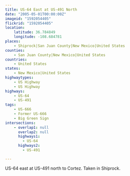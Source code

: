 ```yaml
---
title: US-64 East at US-491 North
date: "2005-05-01T00:00:00Z"
imageid: "1592054405"
flickrid: "1592054405"
location:
    latitude: 36.784849
    longitude: -108.684781
places:
    - Shiprock|San Juan County|New Mexico|United States
counties:
    - San Juan County|New Mexico|United States
countries:
    - United States
states:
    - New Mexico|United States
highwaytypes:
    - US Highway
    - US Highway
highways:
    - US-64
    - US-491
tags:
    - US-666
    - Former US-666
    - Big Green Sign
intersections:
    - overlap1: null
      overlap2: null
      highways1:
        - US-64
      highways2:
        - US-491

---
```

US-64 east at US-491 north to Cortez.  Taken in Shiprock.
